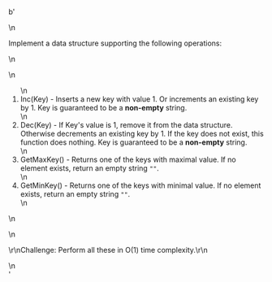 b'<div class="question-description">\n<p><p>Implement a data structure supporting the following operations:</p>\n<p>\n<ol>\n<li>Inc(Key) - Inserts a new key <key> with value 1. Or increments an existing key by 1. Key is guaranteed to be a <b>non-empty</b> string.</key></li>\n<li>Dec(Key) - If Key\'s value is 1, remove it from the data structure. Otherwise decrements an existing key by 1. If the key does not exist, this function does nothing. Key is guaranteed to be a <b>non-empty</b> string.</li>\n<li>GetMaxKey() - Returns one of the keys with maximal value. If no element exists, return an empty string <code>""</code>.</li>\n<li>GetMinKey() - Returns one of the keys with minimal value. If no element exists, return an empty string <code>""</code>.</li>\n</ol>\n</p>\n<p>\r\nChallenge: Perform all these in O(1) time complexity.\r\n</p></p>\n</div>'